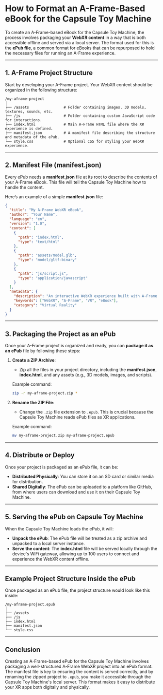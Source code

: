 
# How to Format an A-Frame-Based eBook for the Capsule Toy Machine

To create an A-Frame-based eBook for the Capsule Toy Machine, the process involves packaging your **WebXR content** in a way that is both accessible offline and served via a local server. The format used for this is the **ePub file**, a common format for eBooks that can be repurposed to hold the necessary files for running an A-Frame experience.

---

## 1. A-Frame Project Structure

Start by developing your A-Frame project. Your WebXR content should be organized in the following structure:

```
/my-aframe-project
│
├── /assets                # Folder containing images, 3D models, textures, sounds, etc.
├── /js                    # Folder containing custom JavaScript code for interactions.
├── index.html             # Main A-Frame HTML file where the XR experience is defined.
├── manifest.json          # A manifest file describing the structure and metadata of the ePub.
└── style.css              # Optional CSS for styling your WebXR experience.
```

---

## 2. Manifest File (manifest.json)

Every ePub needs a **manifest.json** file at its root to describe the contents of your A-Frame eBook. This file will tell the Capsule Toy Machine how to handle the content.

Here’s an example of a simple **manifest.json** file:

```json
{
  "title": "My A-Frame WebXR eBook",
  "author": "Your Name",
  "language": "en",
  "version": "1.0",
  "content": [
    {
      "path": "index.html",
      "type": "text/html"
    },
    {
      "path": "assets/model.glb",
      "type": "model/gltf-binary"
    },
    {
      "path": "js/script.js",
      "type": "application/javascript"
    }
  ],
  "metadata": {
    "description": "An interactive WebXR experience built with A-Frame.",
    "keywords": ["WebXR", "A-Frame", "VR", "eBook"],
    "category": "Virtual Reality"
  }
}
```

---

## 3. Packaging the Project as an ePub

Once your A-Frame project is organized and ready, you can **package it as an ePub** file by following these steps:

1. **Create a ZIP Archive**:
   - Zip all the files in your project directory, including the **manifest.json**, **index.html**, and any assets (e.g., 3D models, images, and scripts).
   
   Example command:
   ```bash
   zip -r my-aframe-project.zip *
   ```

2. **Rename the ZIP File**:
   - Change the `.zip` file extension to `.epub`. This is crucial because the Capsule Toy Machine reads ePub files as XR applications.
   
   Example command:
   ```bash
   mv my-aframe-project.zip my-aframe-project.epub
   ```

---

## 4. Distribute or Deploy

Once your project is packaged as an ePub file, it can be:

- **Distributed Physically**: You can store it on an SD card or similar media for distribution.
- **Shared Digitally**: The ePub can be uploaded to a platform like GitHub, from where users can download and use it on their Capsule Toy Machine.

---

## 5. Serving the ePub on Capsule Toy Machine

When the Capsule Toy Machine loads the ePub, it will:
- **Unpack the ePub**: The ePub file will be treated as a zip archive and unpacked to a local server instance.
- **Serve the content**: The **index.html** file will be served locally through the device's WiFi gateway, allowing up to 100 users to connect and experience the WebXR content offline.

---

## Example Project Structure Inside the ePub

Once packaged as an ePub file, the project structure would look like this inside:

```
/my-aframe-project.epub
│
├── /assets
├── /js
├── index.html
├── manifest.json
└── style.css
```

---

## Conclusion

Creating an A-Frame-based ePub for the Capsule Toy Machine involves packaging a well-structured A-Frame WebXR project into an ePub format. The manifest file is key to ensuring the content is served correctly, and by renaming the zipped project to `.epub`, you make it accessible through the Capsule Toy Machine's local server. This format makes it easy to distribute your XR apps both digitally and physically.
